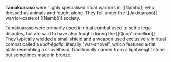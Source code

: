 **Tāmākuarasō** were highly specialised ritual warriors in [[Nambō]] who dressed as animals and fought alone. They fell under the [[Jakkuarasō]] warrior-caste of [[Nambō]] society.

Tāmākuarasō were primarily used in ritual combat used to settle legal disputes, but are said to have also fought during the [[Qnōp' rebellion]]. They typically wielded a small shield and a weapon used exclusively in ritual combat called a *kuahēgalla*, literally "war-shovel", which featured a flat plate resembling a shovelhead, traditionally carved from a lightweight stone but sometimes made in bronze.